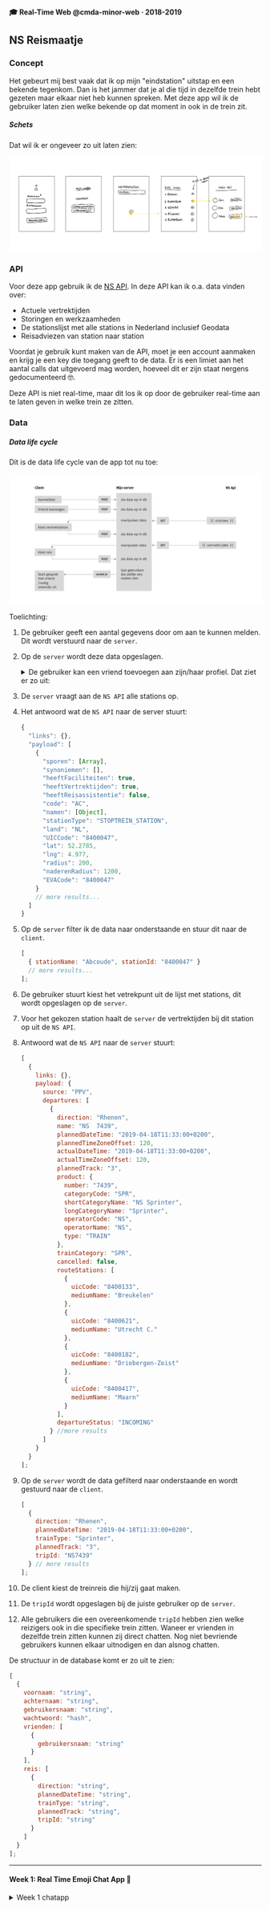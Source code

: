 **🎓 Real-Time Web @cmda-minor-web · 2018-2019**

## NS Reismaatje

### Concept

Het gebeurt mij best vaak dat ik op mijn "eindstation" uitstap en een bekende tegenkom. Dan is het jammer dat je al die tijd in dezelfde trein hebt gezeten maar elkaar niet heb kunnen spreken. Met deze app wil ik de gebruiker laten zien welke bekende op dat moment in ook in de trein zit.

##### Schets

Dat wil ik er ongeveer zo uit laten zien:

![schetsen](schetsen3.png)

### API

Voor deze app gebruik ik de [NS API](https://www.ns.nl/reisinformatie/ns-api). In deze API kan ik o.a. data vinden over:

- Actuele vertrektijden
- Storingen en werkzaamheden
- De stationslijst met alle stations in Nederland inclusief Geodata
- Reisadviezen van station naar station

Voordat je gebruik kunt maken van de API, moet je een account aanmaken en krijg je een key die toegang geeft to de data. Er is een limiet aan het aantal calls dat uitgevoerd mag worden, hoeveel dit er zijn staat nergens gedocumenteerd 🤓.

Deze API is niet real-time, maar dit los ik op door de gebruiker real-time aan te laten geven in welke trein ze zitten.

### Data

##### Data life cycle

Dit is de data life cycle van de app tot nu toe:

![](updatedatacycle.png)

Toelichting:

1. De gebruiker geeft een aantal gegevens door om aan te kunnen melden. Dit wordt verstuurd naar de `server`.
2. Op de `server` wordt deze data opgeslagen.
   <details>
    <summary>De gebruiker kan een vriend toevoegen aan zijn/haar profiel. Dat ziet er zo uit:</summary>
    ![d](vrienduitnodigen.png)
    </details>
3. De `server` vraagt aan de `NS API` alle stations op.
4. Het antwoord wat de `NS API` naar de server stuurt:

   ```js
   {
     "links": {},
     "payload": [
       {
         "sporen": [Array],
         "synoniemen": [],
         "heeftFaciliteiten": true,
         "heeftVertrektijden": true,
         "heeftReisassistentie": false,
         "code": "AC",
         "namen": [Object],
         "stationType": "STOPTREIN_STATION",
         "land": "NL",
         "UICCode": "8400047",
         "lat": 52.2785,
         "lng": 4.977,
         "radius": 200,
         "naderenRadius": 1200,
         "EVACode": "8400047"
       }
       // more results...
     ]
   }
   ```

5. Op de `server` filter ik de data naar onderstaande en stuur dit naar de `client`.

   ```js
   [
     { stationName: "Abcoude", stationId: "8400047" }
     // more results...
   ];
   ```

6. De gebruiker stuurt kiest het vetrekpunt uit de lijst met stations, dit wordt opgeslagen op de `server`.
7. Voor het gekozen station haalt de `server` de vertrektijden bij dit station op uit de `NS API`.
8. Antwoord wat de `NS API` naar de `server` stuurt:

   ```js
   [
     {
       links: {},
       payload: {
         source: "PPV",
         departures: [
           {
             direction: "Rhenen",
             name: "NS  7439",
             plannedDateTime: "2019-04-18T11:33:00+0200",
             plannedTimeZoneOffset: 120,
             actualDateTime: "2019-04-18T11:33:00+0200",
             actualTimeZoneOffset: 120,
             plannedTrack: "3",
             product: {
               number: "7439",
               categoryCode: "SPR",
               shortCategoryName: "NS Sprinter",
               longCategoryName: "Sprinter",
               operatorCode: "NS",
               operatorName: "NS",
               type: "TRAIN"
             },
             trainCategory: "SPR",
             cancelled: false,
             routeStations: [
               {
                 uicCode: "8400133",
                 mediumName: "Breukelen"
               },
               {
                 uicCode: "8400621",
                 mediumName: "Utrecht C."
               },
               {
                 uicCode: "8400182",
                 mediumName: "Driebergen-Zeist"
               },
               {
                 uicCode: "8400417",
                 mediumName: "Maarn"
               }
             ],
             departureStatus: "INCOMING"
           } //more results
         ]
       }
     }
   ];
   ```

9. Op de `server` wordt de data gefilterd naar onderstaande en wordt gestuurd naar de `client`.

   ```js
   [
     {
       direction: "Rhenen",
       plannedDateTime: "2019-04-18T11:33:00+0200",
       trainType: "Sprinter",
       plannedTrack: "3",
       tripId: "NS7439"
     } // more results
   ];
   ```

10. De client kiest de treinreis die hij/zij gaat maken.
11. De `tripId` wordt opgeslagen bij de juiste gebruiker op de `server`.
12. Alle gebruikers die een overeenkomende `tripId` hebben zien welke reizigers ook in die specifieke trein zitten. Waneer er vrienden in dezelfde trein zitten kunnen zij direct chatten. Nog niet bevriende gebruikers kunnen elkaar uitnodigen en dan alsnog chatten.

De structuur in de database komt er zo uit te zien:

```js
[
  {
    voornaam: "string",
    achternaam: "string",
    gebruikersnaam: "string",
    wachtwoord: "hash",
    vrienden: [
      {
        gebruikersnaam: "string"
      }
    ],
    reis: [
      {
        direction: "string",
        plannedDateTime: "string",
        trainType: "string",
        plannedTrack: "string",
        tripId: "string"
      }
    ]
  }
];
```

---

#### Week 1: Real Time Emoji Chat App 💬

<details>
<summary>Week 1 chatapp</summary>

With this application users chat. If a word in the messages suits a emoji, the emoji will replace the word.
![screenshot](screenshot.png)

## Install

```

git clone https://github.com/sterrevangeest/real-time-web-1819

cd project-2-1819

npm install

npm run server

```

## How it works

To create a real time web application I used the [socket.IO](https://socket.io/) library. Socket.IO enables realtime, bi-directional communication between the client-side and server-side.

To start my first real time web app, I follow this [tutorial](https://socket.io/get-started/chat/). Later I added extra features. Like replacing words with emoji's.

```js
// server-side: index.js
io.on("connection", socket => {
  socket.on("chat message", msg => {
    var msg = msg.split(" ").map(word => return emoji.get(word) || word);
    var msg = msg
      .toString()
      .replace(/,/g, " ")
      .replace(/:/g, "");
    io.emit("chat message", msg);
  });
});

```

</details>

<!-- Add a link to your live demo in Github Pages 🌐-->

<!-- ☝️ replace this description with a description of your own work -->

<!-- Add a nice image here at the end of the week, showing off your shiny frontend 📸 -->

<!-- Maybe a table of contents here? 📚 -->

<!-- How about a section that describes how to install this project? 🤓 -->

<!-- ...but how does one use this project? What are its features 🤔 -->

<!-- What external data source is featured in your project and what are its properties 🌠 -->

<!-- This would be a good place for your data life cycle ♻️-->

<!-- Maybe a checklist of done stuff and stuff still on your wishlist? ✅ -->

<!-- How about a license here? 📜 (or is it a licence?) 🤷 -->

